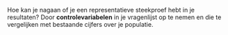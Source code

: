 
Hoe kan je nagaan of je een representatieve steekproef hebt in je resultaten?
Door **controlevariabelen** in je vragenlijst op te nemen en die te vergelijken met bestaande cijfers over je populatie.

